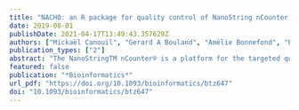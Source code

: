 ```yaml
---
title: "NACHO: an R package for quality control of NanoString nCounter data"
date: 2019-08-01
publishDate: 2021-04-17T13:49:43.357629Z
authors: ["Mickaël Canouil", "Gerard A Bouland", "Amélie Bonnefond", "Philippe Froguel", "Leen M ’t Hart", "Roderick C Slieker"]
publication_types: ["2"]
abstract: "The NanoStringTM nCounter® is a platform for the targeted quantification of expression data in biofluids and tissues. While software by the manufacturer is available in addition to third parties packages, they do not provide a complete quality control (QC) pipeline. Here, we present NACHO (‘NAnostring quality Control dasHbOard’), a comprehensive QC R-package. The package consists of three subsequent steps: summarize, visualize and normalize. The summarize function collects all the relevant data and stores it in a tidy format, the visualize function initiates a dashboard with plots of the relevant QC outcomes. It contains QC metrics that are measured by default by the manufacturer, but also calculates other insightful measures, including the scaling factors that are needed in the normalization step. In this normalization step, different normalization methods can be chosen to optimally preprocess data. Together, NACHO is a comprehensive method that optimizes insight and preprocessing of nCounter® data.NACHO is available as an R-package on CRAN and the development version on GitHub https://github.com/mcanouil/NACHO.Supplementary data are available at Bioinformatics online."
featured: false
publication: "*Bioinformatics*"
url_pdf: "https://doi.org/10.1093/bioinformatics/btz647"
doi: "10.1093/bioinformatics/btz647"
---
```


